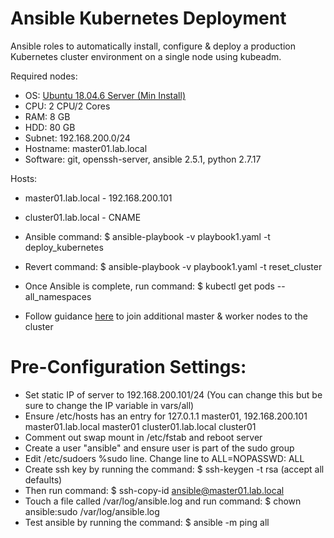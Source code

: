 # Ansible Kubernetes Deployment
Ansible roles to automatically install, configure & deploy a production Kubernetes cluster environment on a single node using kubeadm.

Required nodes:
* OS: [Ubuntu 18.04.6 Server (Min Install)](https://releases.ubuntu.com/18.04/)
* CPU: 2 CPU/2 Cores
* RAM: 8 GB
* HDD: 80 GB
* Subnet: 192.168.200.0/24
* Hostname: master01.lab.local
* Software: git, openssh-server, ansible 2.5.1, python 2.7.17 

Hosts:
* master01.lab.local - 192.168.200.101
* cluster01.lab.local - CNAME

* Ansible command: $ ansible-playbook -v playbook1.yaml -t deploy_kubernetes
* Revert command:  $ ansible-playbook -v playbook1.yaml -t reset_cluster

* Once Ansible is complete, run command: $ kubectl get pods --all_namespaces
* Follow guidance [here](computingforgeeks.com/join-new-kubernetes-worker-node-to-existing-cluster/) to join additional master & worker nodes to the cluster
 
# Pre-Configuration Settings:
* Set static IP of server to 192.168.200.101/24 (You can change this but be sure to change the IP variable in vars/all)
* Ensure /etc/hosts has an entry for 127.0.1.1 master01, 192.168.200.101 master01.lab.local master01 cluster01.lab.local cluster01
* Comment out swap mount in /etc/fstab and reboot server
* Create a user "ansible" and ensure user is part of the sudo group
* Edit /etc/sudoers %sudo line.  Change line to ALL=NOPASSWD: ALL
* Create ssh key by running the command: $ ssh-keygen -t rsa (accept all defaults) 
* Then run command: $ ssh-copy-id ansible@master01.lab.local
* Touch a file called /var/log/ansible.log and run command: $ chown ansible:sudo /var/log/ansible.log
* Test ansible by running the command: $ ansible -m ping all
